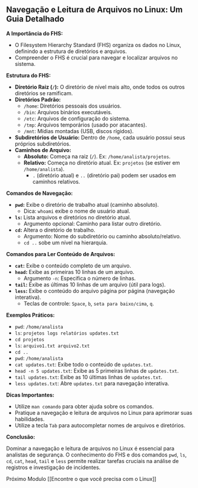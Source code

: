 ## Navegação e Leitura de Arquivos no Linux: Um Guia Detalhado

**A Importância do FHS:**

- O Filesystem Hierarchy Standard (FHS) organiza os dados no Linux, definindo a estrutura de diretórios e arquivos.
- Compreender o FHS é crucial para navegar e localizar arquivos no sistema.

**Estrutura do FHS:**

- **Diretório Raiz (`/`):** O diretório de nível mais alto, onde todos os outros diretórios se ramificam.
- **Diretórios Padrão:**
    - `/home`: Diretórios pessoais dos usuários.
    - `/bin`: Arquivos binários executáveis.
    - `/etc`: Arquivos de configuração do sistema.
    - `/tmp`: Arquivos temporários (usado por atacantes).
    - `/mnt`: Mídias montadas (USB, discos rígidos).
- **Subdiretórios de Usuário:** Dentro de `/home`, cada usuário possui seus próprios subdiretórios.
- **Caminhos de Arquivo:**
    - **Absoluto:** Começa na raiz (`/`). Ex: `/home/analista/projetos`.
    - **Relativo:** Começa no diretório atual. Ex: `projetos` (se estiver em `/home/analista`).
        - `.` (diretório atual) e `..` (diretório pai) podem ser usados em caminhos relativos.

**Comandos de Navegação:**

- **`pwd`:** Exibe o diretório de trabalho atual (caminho absoluto).
    - Dica: `whoami` exibe o nome de usuário atual.
- **`ls`:** Lista arquivos e diretórios no diretório atual.
    - Argumento opcional: Caminho para listar outro diretório.
- **`cd`:** Altera o diretório de trabalho.
    - Argumento: Nome do subdiretório ou caminho absoluto/relativo.
    - `cd ..` sobe um nível na hierarquia.

**Comandos para Ler Conteúdo de Arquivos:**

- **`cat`:** Exibe o conteúdo completo de um arquivo.
- **`head`:** Exibe as primeiras 10 linhas de um arquivo.
    - Argumento `-n`: Especifica o número de linhas.
- **`tail`:** Exibe as últimas 10 linhas de um arquivo (útil para logs).
- **`less`:** Exibe o conteúdo do arquivo página por página (navegação interativa).
    - Teclas de controle: `Space`, `b`, `seta para baixo/cima`, `q`.

**Exemplos Práticos:**

- `pwd`: `/home/analista`
- `ls`: `projetos logs relatórios updates.txt`
- `cd projetos`
- `ls`: `arquivo1.txt arquivo2.txt`
- `cd ..`
- `pwd`: `/home/analista`
- `cat updates.txt`: Exibe todo o conteúdo de `updates.txt`.
- `head -n 5 updates.txt`: Exibe as 5 primeiras linhas de `updates.txt`.
- `tail updates.txt`: Exibe as 10 últimas linhas de `updates.txt`.
- `less updates.txt`: Abre `updates.txt` para navegação interativa.

**Dicas Importantes:**

- Utilize `man comando` para obter ajuda sobre os comandos.
- Pratique a navegação e leitura de arquivos no Linux para aprimorar suas habilidades.
- Utilize a tecla `Tab` para autocompletar nomes de arquivos e diretórios.

**Conclusão:**

Dominar a navegação e leitura de arquivos no Linux é essencial para analistas de segurança. O conhecimento do FHS e dos comandos `pwd`, `ls`, `cd`, `cat`, `head`, `tail` e `less` permite realizar tarefas cruciais na análise de registros e investigação de incidentes.

Próximo Modulo [[Encontre o que você precisa com o Linux]]
